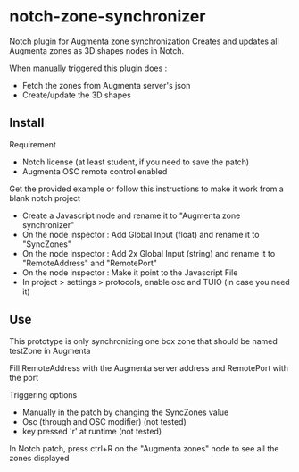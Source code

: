 # notch-zone-synchronizer
Notch plugin for Augmenta zone synchronization
Creates and updates all Augmenta zones as 3D shapes nodes in Notch.

When manually triggered this plugin does :
- Fetch the zones from Augmenta server's json
- Create/update the 3D shapes

## Install

Requirement
- Notch license (at least student, if you need to save the patch)
- Augmenta OSC remote control enabled

Get the provided example or follow this instructions to make it work from a blank notch project 

- Create a Javascript node and rename it to "Augmenta zone synchronizer"
- On the node inspector : Add Global Input (float) and rename it to "SyncZones"
- On the node inspector : Add 2x Global Input (string) and rename it to "RemoteAddress" and "RemotePort"
- On the node inspector : Make it point to the Javascript File
- In project > settings > protocols, enable osc and TUIO (in case you need it)


## Use

This prototype is only synchronizing one box zone that should be named testZone in Augmenta

Fill RemoteAddress with the Augmenta server address and RemotePort with the port

Triggering options
- Manually in the patch by changing the SyncZones value
- Osc (through and OSC modifier) (not tested)
- key pressed 'r' at runtime (not tested)

In Notch patch, press ctrl+R on the "Augmenta zones" node to see all the zones displayed 